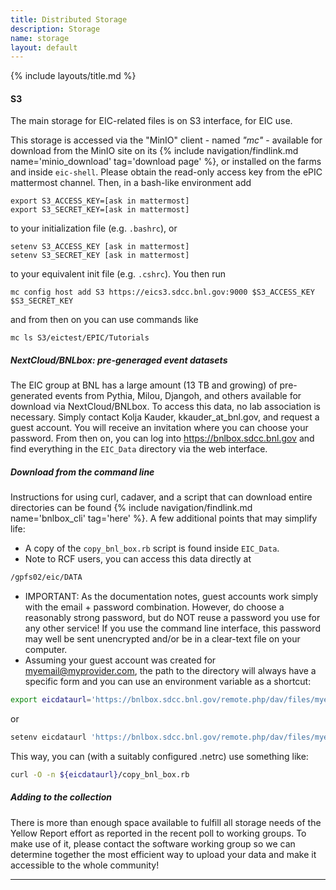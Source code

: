 ```yaml
---
title: Distributed Storage
description: Storage
name: storage
layout: default
---
```


{% include layouts/title.md %}

#### S3
The main storage for EIC-related files is on S3 interface, for EIC use.

This storage is accessed via the "MinIO" client - named *"mc"* - available for download from the MinIO site on its
{% include navigation/findlink.md name='minio_download' tag='download page' %}, or installed on the farms and inside `eic-shell`.
Please obtain the read-only access key from the ePIC mattermost channel. Then, in a bash-like environment add 
```
export S3_ACCESS_KEY=[ask in mattermost]
export S3_SECRET_KEY=[ask in mattermost]
```
to your initialization file (e.g. `.bashrc`), or
```
setenv S3_ACCESS_KEY [ask in mattermost]
setenv S3_SECRET_KEY [ask in mattermost]
```
to your equivalent init file (e.g. `.cshrc`).
You then run 
```
mc config host add S3 https://eics3.sdcc.bnl.gov:9000 $S3_ACCESS_KEY $S3_SECRET_KEY
```
and from then on you can use commands like
```
mc ls S3/eictest/EPIC/Tutorials
```


##### NextCloud/BNLbox: pre-generaged event datasets

The EIC group at BNL has a large amount (13 TB and growing) of
pre-generated events from Pythia, Milou, Djangoh, and others available
for download via NextCloud/BNLbox.
To access this data, no lab association is necessary. Simply contact
Kolja Kauder, kkauder_at_bnl.gov, and request a guest account.
You will receive an invitation where you can choose your password. From then on, you can log into
https://bnlbox.sdcc.bnl.gov
and find everything in the ```EIC_Data``` directory via the web interface.


##### Download from the command line

Instructions for using curl, cadaver, and a script that can download entire directories can be found
{% include navigation/findlink.md name='bnlbox_cli' tag='here' %}.
A few additional points that may simplify life:
* A copy of the ```copy_bnl_box.rb``` script is found inside ```EIC_Data```.
* Note to RCF users, you can access this data directly at
```bash
/gpfs02/eic/DATA
```
* IMPORTANT: As the documentation notes, guest accounts work simply with the email + password combination.
However, do choose a reasonably strong password, but do NOT reuse a password you use for any other service!
If you use the command line interface, this password may well be sent unencrypted and/or be in a clear-text
file on your computer.
* Assuming your guest account was created for myemail@myprovider.com, the path to the directory will always have a specific form and you can use an environment variable as a shortcut:
```bash
export eicdataurl='https://bnlbox.sdcc.bnl.gov/remote.php/dav/files/myemail@myprovider.com/EIC_Data'
```
or
```bash
setenv eicdataurl 'https://bnlbox.sdcc.bnl.gov/remote.php/dav/files/myemail@myprovider.com/EIC_Data'
```
This way, you can (with a suitably configured .netrc) use something like:
```bash
curl -O -n ${eicdataurl}/copy_bnl_box.rb
```


##### Adding to the collection
There is more than enough space available to fulfill all storage needs
of the Yellow Report effort as reported in the recent poll to working
groups. To make use of it, please contact the software working group
so we can determine together the most efficient way to upload your
data and make it accessible to the whole community!

<hr/>

